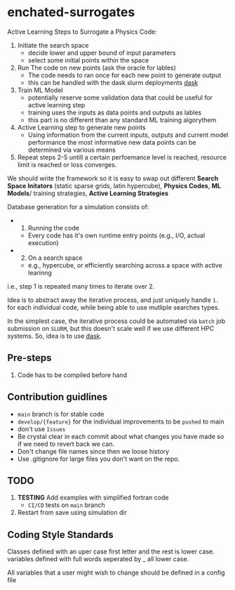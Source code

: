 # enchated-surrogates

Active Learning Steps to Surrogate a Physics Code:
1. Initiate the search space
    - decide lower and upper bound of input parameters
    - select some initial points within the space
2. Run The code on new points (ask the oracle for lables)
   - The code needs to ran once for each new point to generate output
   - this can be handled with the dask slurm deployments [dask](https://jobqueue.dask.org/en/latest/examples.html#slurm-deployments)
3. Train ML Model
    - potentially reserve some validation data that could be useful for active learning step
    - training uses the inputs as data points and outputs as lables
    - this part is no different than any standard ML training algorythem
5. Active Learning step to generate new points
   - Using information from the current inputs, outputs and current model performance the most informative new data points can be determined via various means
6. Repeat steps 2-5 untill a certain perfoemance level is reached, resource limit is reached or loss converges.

We should write the framework so it is easy to swap out different **Search Space Initators** (static sparse grids, latin hypercube), **Physics Codes**, **ML Models**/ training strategies, **Active Learning Strategies** 


Database generation for a simulation consists of: 

- 1. Running the code
    - Every code has it's own runtime entry points (e.g., I/O, actual execution)
- 2. On a search space
    - e.g., hypercube, or efficiently searching across a space with active learinng

i.e., step 1 is repeated many times to iterate over 2. 

Idea is to abstract away the iterative process, and just uniquely handle `1.` for each individual code, while being able to use mutliple searches types. 

In the simplest case, the iterative process could be automated via `batch` job submission on `SLURM`, but this doesn't scale well if we use different HPC systems. So, idea is to use [dask](https://jobqueue.dask.org/en/latest/examples.html#slurm-deployments). 

## Pre-steps 

1. Code has to be compiled before hand

## Contribution guidlines

- `main` branch is for stable code
- `develop/{feature}` for the individual improvements to be `pushed` to main
- don't use `Issues`
- Be crystal clear in each commit about what changes you have made so if we need to revert back we can.
- Don't change file names since then we loose history
- Use .gitignore for large files you don't want on the repo.

## TODO

1. **TESTING** Add examples with simplified fortran code
    - `CI/CD` tests on `main` branch 
2. Restart from save using simulation dir

## Coding Style Standards
Classes defined with an uper case first letter and the rest is lower case.
variables defined with full words seperated by _ all lower case.

All variables that a user might wish to change should be defined in a config file





